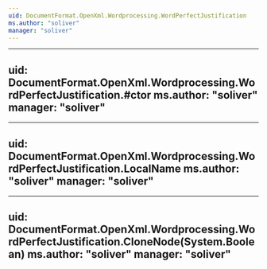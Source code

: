 ```yaml
---
uid: DocumentFormat.OpenXml.Wordprocessing.WordPerfectJustification
ms.author: "soliver"
manager: "soliver"
---
```


---
uid: DocumentFormat.OpenXml.Wordprocessing.WordPerfectJustification.#ctor
ms.author: "soliver"
manager: "soliver"
---

---
uid: DocumentFormat.OpenXml.Wordprocessing.WordPerfectJustification.LocalName
ms.author: "soliver"
manager: "soliver"
---

---
uid: DocumentFormat.OpenXml.Wordprocessing.WordPerfectJustification.CloneNode(System.Boolean)
ms.author: "soliver"
manager: "soliver"
---
